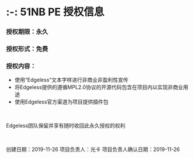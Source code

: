 # :-: 51NB PE 授权信息
### 授权期限：永久
### 授权形式：免费
### 授权内容：
* 使用“Edgeless”文本字样进行非商业非盈利性宣传
* 将Edgeless提供的遵循MPL2.0协议的开源代码包含在项目内以实现非商业用途
* 使用Edgeless官方渠道为项目提供插件包
<br/>

Edgeless团队保留并享有随时收回此永久授权的权利
<br/>

<br/>

创建日期：2019-11-26
项目负责人：光卡
项目负责人确认日期：2019-11-26